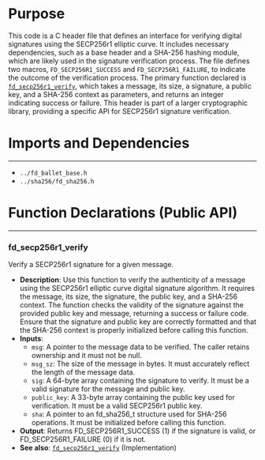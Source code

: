 # Purpose
This code is a C header file that defines an interface for verifying digital signatures using the SECP256r1 elliptic curve. It includes necessary dependencies, such as a base header and a SHA-256 hashing module, which are likely used in the signature verification process. The file defines two macros, `FD_SECP256R1_SUCCESS` and `FD_SECP256R1_FAILURE`, to indicate the outcome of the verification process. The primary function declared is [`fd_secp256r1_verify`](#fd_secp256r1_verify), which takes a message, its size, a signature, a public key, and a SHA-256 context as parameters, and returns an integer indicating success or failure. This header is part of a larger cryptographic library, providing a specific API for SECP256r1 signature verification.
# Imports and Dependencies

---
- `../fd_ballet_base.h`
- `../sha256/fd_sha256.h`


# Function Declarations (Public API)

---
### fd\_secp256r1\_verify<!-- {{#callable_declaration:fd_secp256r1_verify}} -->
Verify a SECP256r1 signature for a given message.
- **Description**: Use this function to verify the authenticity of a message using the SECP256r1 elliptic curve digital signature algorithm. It requires the message, its size, the signature, the public key, and a SHA-256 context. The function checks the validity of the signature against the provided public key and message, returning a success or failure code. Ensure that the signature and public key are correctly formatted and that the SHA-256 context is properly initialized before calling this function.
- **Inputs**:
    - `msg`: A pointer to the message data to be verified. The caller retains ownership and it must not be null.
    - `msg_sz`: The size of the message in bytes. It must accurately reflect the length of the message data.
    - `sig`: A 64-byte array containing the signature to verify. It must be a valid signature for the message and public key.
    - `public_key`: A 33-byte array containing the public key used for verification. It must be a valid SECP256r1 public key.
    - `sha`: A pointer to an fd_sha256_t structure used for SHA-256 operations. It must be initialized before calling this function.
- **Output**: Returns FD_SECP256R1_SUCCESS (1) if the signature is valid, or FD_SECP256R1_FAILURE (0) if it is not.
- **See also**: [`fd_secp256r1_verify`](fd_secp256r1.c.driver.md#fd_secp256r1_verify)  (Implementation)


